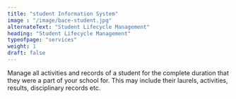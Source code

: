 ```yaml
---
title: "student Information System"
image : "/image/bace-student.jpg"
alternateText: "Student Lifecycle Management"
heading: "Student Lifecycle Management"
typeofpage: "services"
weight: 1
draft: false
---
```


Manage all activities and records of a student for the complete duration that they were a part of your school for. This may include their laurels, activities, results, disciplinary records etc.